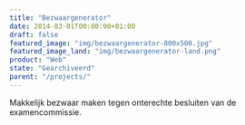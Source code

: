 ```yaml
---
title: "Bezwaargenerator"
date: 2014-03-01T00:00:00+01:00
draft: false
featured_image: "img/bezwaargenerator-800x500.jpg"
featured_image_land: "img/bezwaargenerator-land.png"
product: "Web"
state: "Gearchiveerd"
parent: "/projects/"
---
```


Makkelijk bezwaar maken tegen onterechte besluiten van de examencommissie.